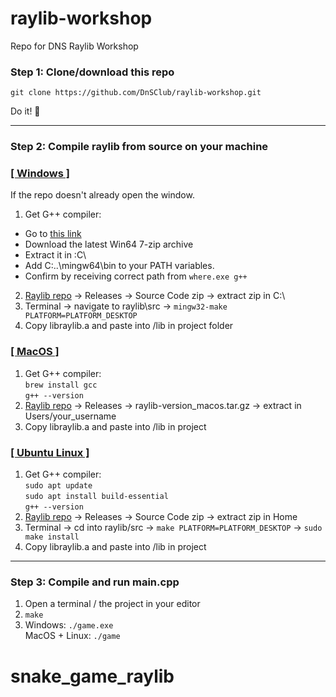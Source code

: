 # raylib-workshop
Repo for DNS Raylib Workshop

### Step 1: Clone/download this repo
```
git clone https://github.com/DnSClub/raylib-workshop.git
```
Do it! 🗿

---

### Step 2: Compile raylib from source on your machine
### <ins>[ Windows ]</ins>
If the repo doesn't already open the window.
1. Get G++ compiler:
- Go to [this link](https://winlibs.com/#download-release)
- Download the latest Win64 7-zip archive
- Extract it in :C\
- Add C:\..\mingw64\bin to your PATH variables.
- Confirm by receiving correct path from ```where.exe g++```
2. [Raylib repo](https://github.com/raysan5/raylib) -> Releases -> Source Code zip -> extract zip in C:\
3. Terminal -> navigate to raylib\src -> ```mingw32-make PLATFORM=PLATFORM_DESKTOP```
4. Copy libraylib.a and paste into /lib in project folder

### <ins>[ MacOS ]</ins>
1. Get G++ compiler:\
```brew install gcc```\
```g++ --version```
3. [Raylib repo](https://github.com/raysan5/raylib) -> Releases -> raylib-version_macos.tar.gz -> extract in Users/your_username
4. Copy libraylib.a and paste into /lib in project

### <ins>[ Ubuntu Linux ]</ins>
1. Get G++ compiler:\
```sudo apt update```\
```sudo apt install build-essential```\
```g++ --version```
2. [Raylib repo](https://github.com/raysan5/raylib) -> Releases -> Source Code zip -> extract zip in Home
3. Terminal -> cd into raylib/src -> ```make PLATFORM=PLATFORM_DESKTOP``` -> ```sudo make install```
5. Copy libraylib.a and paste into /lib in project

---

### Step 3: Compile and run main.cpp
1. Open a terminal / the project in your editor
2. ```make```
3. Windows: ```./game.exe```\
   MacOS + Linux: ```./game```
# snake_game_raylib
